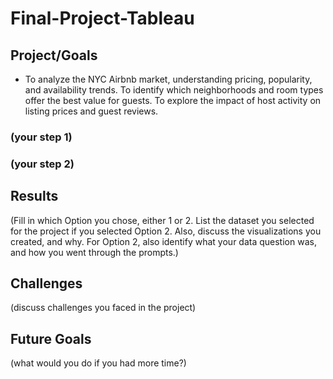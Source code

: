 # Final-Project-Tableau

## Project/Goals
- To analyze the NYC Airbnb market, understanding pricing, popularity, and availability trends.
To identify which neighborhoods and room types offer the best value for guests.
To explore the impact of host activity on listing prices and guest reviews.

### (your step 1)
### (your step 2)

## Results
(Fill in which Option you chose, either 1 or 2. List the dataset you selected for the project if you selected Option 2. Also, discuss the visualizations you created, and why. For Option 2, also identify what your data question was, and how you went through the prompts.)

## Challenges 
(discuss challenges you faced in the project)

## Future Goals
(what would you do if you had more time?)
